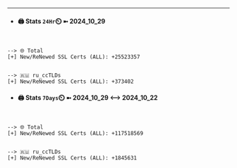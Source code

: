 

---
- #### 🖨️ **Stats** `24Hr`⏲️ ➼ 2024_10_29
```console


--> 🌐 Total
[+] New/ReNewed SSL Certs (ALL): +25523357


--> 🇷🇺 ru_ccTLDs
[+] New/ReNewed SSL Certs (ALL): +373402

```

- #### 🖨️ **Stats** `7Days`⏲️ ➼ 2024_10_29 <--> 2024_10_22
```console


--> 🌐 Total
[+] New/ReNewed SSL Certs (ALL): +117518569


--> 🇷🇺 ru_ccTLDs
[+] New/ReNewed SSL Certs (ALL): +1845631

```

